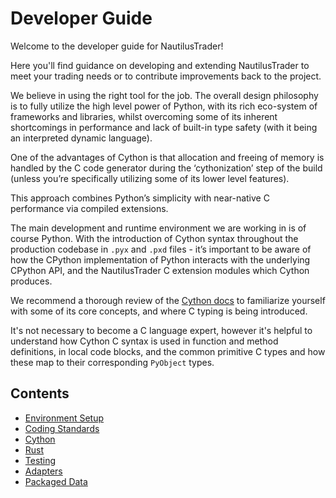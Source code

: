 # Developer Guide

Welcome to the developer guide for NautilusTrader!

Here you'll find guidance on developing and extending NautilusTrader to meet your trading needs or to contribute improvements back to the project.

We believe in using the right tool for the job. The overall design philosophy is to fully utilize
the high level power of Python, with its rich eco-system of frameworks and libraries, whilst
overcoming some of its inherent shortcomings in performance and lack of built-in type safety
(with it being an interpreted dynamic language).

One of the advantages of Cython is that allocation and freeing of memory is handled by the C code
generator during the ‘cythonization’ step of the build (unless you’re specifically utilizing some of
its lower level features).

This approach combines Python’s simplicity with near-native C performance via compiled extensions.

The main development and runtime environment we are working in is of course Python. With the
introduction of Cython syntax throughout the production codebase in `.pyx` and `.pxd` files - it’s
important to be aware of how the CPython implementation of Python interacts with the underlying
CPython API, and the NautilusTrader C extension modules which Cython produces.

We recommend a thorough review of the [Cython docs](https://cython.readthedocs.io/en/latest/) to familiarize yourself with some of its core
concepts, and where C typing is being introduced.

It's not necessary to become a C language expert, however it's helpful to understand how Cython C
syntax is used in function and method definitions, in local code blocks, and the common primitive C
types and how these map to their corresponding `PyObject` types.

## Contents

- [Environment Setup](environment_setup.md)
- [Coding Standards](coding_standards.md)
- [Cython](cython.md)
- [Rust](rust.md)
- [Testing](testing.md)
- [Adapters](adapters.md)
- [Packaged Data](packaged_data.md)
